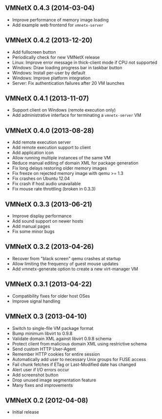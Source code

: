 VMNetX 0.4.3 (2014-03-04)
-------------------------

- Improve performance of memory image loading
- Add example web frontend for `vmnetx-server`

VMNetX 0.4.2 (2013-12-20)
-------------------------

- Add fullscreen button
- Periodically check for new VMNetX release
- Linux: Improve error message in thick-client mode if CPU not supported
- Windows: Draw loading progress bar in taskbar button
- Windows: Install per-user by default
- Windows: Improve platform integration
- Server: Fix authentication failures after 20 VM launches

VMNetX 0.4.1 (2013-11-07)
-------------------------

- Support client on Windows (remote execution only)
- Add administrative interface for terminating a `vmnetx-server` VM

VMNetX 0.4.0 (2013-08-28)
-------------------------

- Add remote execution server
- Add remote execution support to client
- Add application icon
- Allow running multiple instances of the same VM
- Reduce manual editing of domain XML for package generation
- Fix long delays restoring older memory images
- Fix freeze on rejected memory image with qemu >= 1.3
- Fix crashes on Ubuntu 12.04
- Fix crash if host audio unavailable
- Fix mouse rate throttling (broken in 0.3.3)

VMNetX 0.3.3 (2013-06-21)
-------------------------

- Improve display performance
- Add sound support on newer hosts
- Add manual pages
- Fix some minor bugs

VMNetX 0.3.2 (2013-04-26)
-------------------------

- Recover from "black screen" qemu crashes at startup
- Allow limiting the frequency of guest mouse updates
- Add vmnetx-generate option to create a new virt-manager VM

VMNetX 0.3.1 (2013-04-22)
-------------------------

- Compatibility fixes for older host OSes
- Improve signal handling

VMNetX 0.3 (2013-04-10)
-----------------------

- Switch to single-file VM package format
- Bump minimum libvirt to 0.9.8
- Validate domain XML against libvirt 0.9.8 schema
- Protect client from malicious domain XML using restrictive schema
- Send custom HTTP User-Agent
- Remember HTTP cookies for entire session
- Automatically add user to necessary Unix groups for FUSE access
- Fail chunk fetches if ETag or Last-Modified date has changed
- Alert user if I/O errors occur
- Add screenshot button
- Drop unused image segmentation feature
- Many fixes and improvements

VMNetX 0.2 (2012-04-08)
-----------------------

- Initial release
